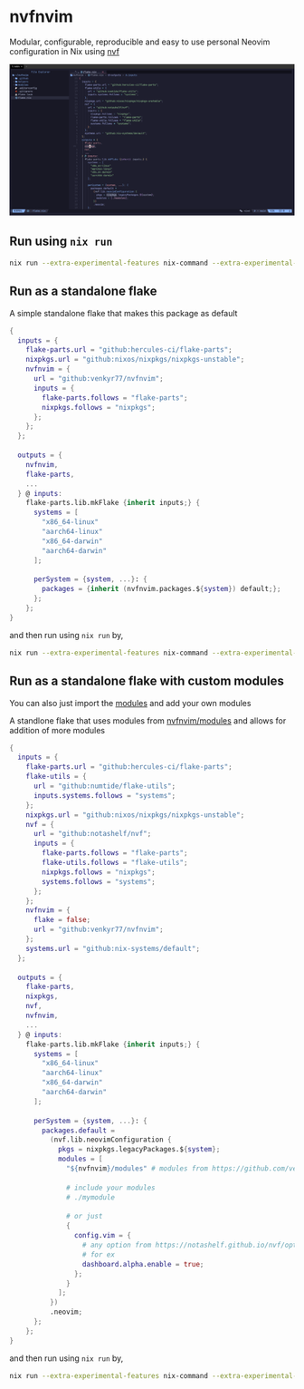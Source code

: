 # nvfnvim

Modular, configurable, reproducible and easy to use personal Neovim
configuration in Nix using [nvf](https://github.com/NotAShelf/nvf)

![ss1](assets/screenshots/ss1.png)

## Run using `nix run`

```sh
nix run --extra-experimental-features nix-command --extra-experimental-features flakes github:venkyr77/nvfnvim
```

## Run as a standalone flake

A simple standalone flake that makes this package as default

```nix
{
  inputs = {
    flake-parts.url = "github:hercules-ci/flake-parts";
    nixpkgs.url = "github:nixos/nixpkgs/nixpkgs-unstable";
    nvfnvim = {
      url = "github:venkyr77/nvfnvim";
      inputs = {
        flake-parts.follows = "flake-parts";
        nixpkgs.follows = "nixpkgs";
      };
    };
  };

  outputs = {
    nvfnvim,
    flake-parts,
    ...
  } @ inputs:
    flake-parts.lib.mkFlake {inherit inputs;} {
      systems = [
        "x86_64-linux"
        "aarch64-linux"
        "x86_64-darwin"
        "aarch64-darwin"
      ];

      perSystem = {system, ...}: {
        packages = {inherit (nvfnvim.packages.${system}) default;};
      };
    };
}
```

and then run using `nix run` by,

```sh
nix run --extra-experimental-features nix-command --extra-experimental-features flakes .
```

## Run as a standalone flake with custom modules

You can also just import the
[modules](https://github.com/venkyr77/nvfnvim/tree/main/modules) and add your
own modules

A standlone flake that uses modules from
[nvfnvim/modules](https://github.com/venkyr77/nvfnvim/tree/main/modules) and
allows for addition of more modules

```nix
{
  inputs = {
    flake-parts.url = "github:hercules-ci/flake-parts";
    flake-utils = {
      url = "github:numtide/flake-utils";
      inputs.systems.follows = "systems";
    };
    nixpkgs.url = "github:nixos/nixpkgs/nixpkgs-unstable";
    nvf = {
      url = "github:notashelf/nvf";
      inputs = {
        flake-parts.follows = "flake-parts";
        flake-utils.follows = "flake-utils";
        nixpkgs.follows = "nixpkgs";
        systems.follows = "systems";
      };
    };
    nvfnvim = {
      flake = false;
      url = "github:venkyr77/nvfnvim";
    };
    systems.url = "github:nix-systems/default";
  };

  outputs = {
    flake-parts,
    nixpkgs,
    nvf,
    nvfnvim,
    ...
  } @ inputs:
    flake-parts.lib.mkFlake {inherit inputs;} {
      systems = [
        "x86_64-linux"
        "aarch64-linux"
        "x86_64-darwin"
        "aarch64-darwin"
      ];

      perSystem = {system, ...}: {
        packages.default =
          (nvf.lib.neovimConfiguration {
            pkgs = nixpkgs.legacyPackages.${system};
            modules = [
              "${nvfnvim}/modules" # modules from https://github.com/venkyr77/nvfnvim/tree/main/modules

              # include your modules
              # ./mymodule

              # or just
              {
                config.vim = {
                  # any option from https://notashelf.github.io/nvf/options.html
                  # for ex
                  dashboard.alpha.enable = true;
                };
              }
            ];
          })
          .neovim;
      };
    };
}
```

and then run using `nix run` by,

```sh
nix run --extra-experimental-features nix-command --extra-experimental-features flakes .
```

